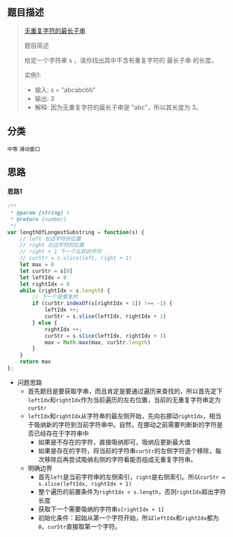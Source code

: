 ## 题目描述

> [无重复字符的最长子串](https://leetcode-cn.com/problems/longest-substring-without-repeating-characters/)
>
>题目简述
>
>给定一个字符串 s ，请你找出其中不含有重复字符的 最长子串 的长度。
>
>实例1:
>- 输入: s = "abcabcbb"
>- 输出: 3 
>- 解释: 因为无重复字符的最长子串是 "abc"，所以其长度为 3。

## 分类
`中等` `滑动窗口`

## 思路
#### 思路1
```javascript
/**
 * @param {string} s
 * @return {number}
 */
var lengthOfLongestSubstring = function(s) {
    // left 左边字符的位置
    // right 右边字符的位置
    // right + 1 下一个比较的字符
    // curStr = s.slice(left, right + 1)
    let max = 0
    let curStr = s[0]
    let leftIdx = 0
    let rightIdx = 0
    while (rightIdx < s.length) {
        // 下一个是重复的
        if (curStr.indexOf(s[rightIdx + 1]) !== -1) {
            leftIdx ++;
            curStr = s.slice(leftIdx, rightIdx + 1)
        } else {
            rightIdx ++;
            curStr = s.slice(leftIdx, rightIdx + 1)
            max = Math.max(max, curStr.length)
        }
    }
    return max
};
```
- 问题思路
  - 首先题目是要获取字串，而且肯定是要通过遍历来查找的，所以首先定下`leftIdx`和`rightIdx`作为当前遍历的左右位置，当前的无重复字符串定为`curStr`
  - `leftIdx`和`rightIdx`从字符串的最左侧开始，先向右挪动`rightIdx`，相当于吸纳新的字符到当前字符串中。自然，在挪动之前需要判断新的字符是否已经存在于字符串中
    - 如果是不存在的字符，直接吸纳即可，吸纳后更新最大值
    - 如果是存在的字符，将当前的字符串`curStr`的左侧字符逐个移除，每次移除后再尝试吸纳右侧的字符看能否组成无重复字符串。
  - 明确边界
    - 首先`left`是当前字符串的左侧索引，`right`是右侧索引。所以`curStr = s.slice(leftIdx, rightIdx + 1)`
    - 整个遍历的前置条件为`rightIdx < s.length`，否则`rightIdx`超出字符长度
    - 获取下一个需要吸纳的字符串`s[rightIdx + 1]`
    - 初始化条件：起始从第一个字符开始，所以`leftIdx`和`rightIdx`都为`0`，`curStr`直接取第一个字符。